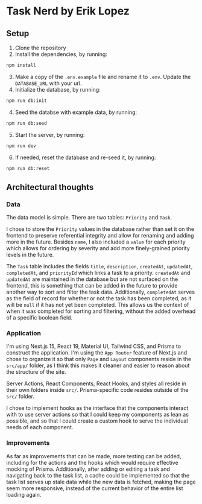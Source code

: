 # Task Nerd by Erik Lopez

## Setup

1. Clone the repository
2. Install the dependencies, by running:

```bash
npm install
```

3. Make a copy of the `.env.example` file and rename it to `.env`. Update the `DATABASE_URL` with your url.
4. Initialize the database, by running:

```bash
npm run db:init
```

4. Seed the databse with example data, by running:

```bash
npm run db:seed
```

5. Start the server, by running:

```bash
npm run dev
```

6. If needed, reset the database and re-seed it, by running:

```bash
npm run db:reset
```

## Architectural thoughts

### Data

The data model is simple. There are two tables: `Priority` and `Task`.

I chose to store the `Priority` values in the database rather than set it on the frontend to preserve referential integrity and allow for renaming and adding more in the future. Besides `name`, I also included a `value` for each priority which allows for ordering by severity and add more finely-grained priority levels in the future.

The `Task` table includes the fields `title`, `description`, `createdAt`, `updatedAt`, `completedAt`, and `priorityId` which links a task to a priority. `createdAt` and `updatedAt` are maintained in the database but are not surfaced on the frontend, this is something that can be added in the future to provide another way to sort and filter the task data. Additionally, `completedAt` serves as the field of record for whether or not the task has been completed, as it will be `null` if it has not yet been completed. This allows us the context of when it was completed for sorting and filtering, without the added overhead of a specific boolean field.

### Application

I'm using Next.js 15, React 19, Material UI, Tailwind CSS, and Prisma to construct the application. I'm using the `App Router` feature of Next.js and chose to organize it so that only `Page` and `Layout` components reside in the `src/app/` folder, as I think this makes it cleaner and easier to reason about the structure of the site.

Server Actions, React Components, React Hooks, and styles all reside in their own folders inside `src/`. Prisma-specific code resides outside of the `src/` folder.

I chose to implement hooks as the interface that the components interact with to use server actions so that I could keep my components as lean as possible, and so that I could create a custom hook to serve the individual needs of each component.

### Improvements

As far as improvements that can be made, more testing can be added, including for the actions and the hooks which would require effective mocking of Prisma. Additionally, after adding or editing a task and navigating back to the task list, a cache could be implemented so that the task list serves up stale data while the new data is fetched, making the page seem more responsive, instead of the current behavior of the entire list loading again.
